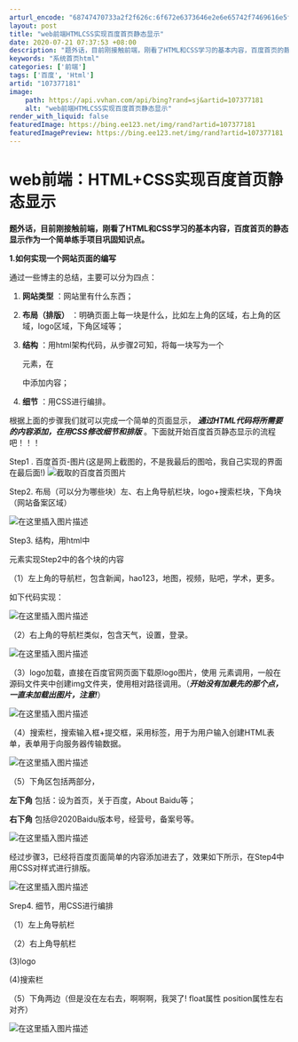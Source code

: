 ```yaml
---
arturl_encode: "68747470733a2f2f626c:6f672e6373646e2e6e65742f7469616e5f7869616f6261692f:61727469636c652f64657461696c732f313037333737313831"
layout: post
title: "web前端HTMLCSS实现百度首页静态显示"
date: 2020-07-21 07:37:53 +08:00
description: "题外话，目前刚接触前端，刚看了HTML和CSS学习的基本内容，百度首页的静态显示作为一个简单练手项目"
keywords: "系统首页html"
categories: ['前端']
tags: ['百度', 'Html']
artid: "107377181"
image:
    path: https://api.vvhan.com/api/bing?rand=sj&artid=107377181
    alt: "web前端HTMLCSS实现百度首页静态显示"
render_with_liquid: false
featuredImage: https://bing.ee123.net/img/rand?artid=107377181
featuredImagePreview: https://bing.ee123.net/img/rand?artid=107377181
---
```


# web前端：HTML+CSS实现百度首页静态显示

****题外话，目前刚接触前端，刚看了HTML和CSS学习的基本内容，百度首页的静态显示作为一个简单练手项目巩固知识点。****
  
**1.如何实现一个网站页面的编写**
  
通过一些博主的总结，主要可以分为四点：

1. **网站类型**
   ：网站里有什么东西；
2. **布局（排版）**
   ：明确页面上每一块是什么，比如左上角的区域，右上角的区域，logo区域，下角区域等；
3. **结构**
   ：用html架构代码，从步骤2可知，将每一块写为一个

   元素，在

   中添加内容；
4. **细节**
   ：用CSS进行编排。

根据上面的步骤我们就可以完成一个简单的页面显示，
***通过HTML代码将所需要的内容添加，在用CSS修改细节和排版***
。下面就开始百度首页静态显示的流程吧！！！

Step1 . 百度首页-图片(这是网上截图的，不是我最后的图哈，我自己实现的界面在最后面!)
![截取的百度首页图片](https://i-blog.csdnimg.cn/blog_migrate/b634b43ba40a6ccc1a10e53e6647e168.png)
  
Step2. 布局（可以分为哪些块）左、右上角导航栏块，logo+搜索栏块，下角块（网站备案区域）
  
![在这里插入图片描述](https://i-blog.csdnimg.cn/blog_migrate/a035f7b480c484727e724a8a235ae415.png)
  
Step3. 结构，用html中

元素实现Step2中的各个块的内容
  
（1）左上角的导航栏，包含新闻，hao123，地图，视频，贴吧，学术，更多。
  
如下代码实现：
  
![在这里插入图片描述](https://i-blog.csdnimg.cn/blog_migrate/4685b6578a9c59728925ffd3d9afdc11.png)
  
（2）右上角的导航栏类似，包含天气，设置，登录。
  
![在这里插入图片描述](https://i-blog.csdnimg.cn/blog_migrate/49994c360c909c0df776d739de19e13d.png)
  
（3）logo加载，直接在百度官网页面下载原logo图片，使用
元素调用，一般在源码文件夹中创建img文件夹，使用相对路径调用。（***开始没有加最先的那个点，一直未加载出图片，注意!***）
  
![在这里插入图片描述](https://i-blog.csdnimg.cn/blog_migrate/11893d649187d1f1437a91970c878cbc.png)
  
（4）搜索栏，搜索输入框+提交框，采用标签，用于为用户输入创建HTML表单，表单用于向服务器传输数据。
  
![在这里插入图片描述](https://i-blog.csdnimg.cn/blog_migrate/bc74968ef929a7df1f29302faff53076.png)
  
（5）下角区包括两部分，
  
**左下角**
包括：设为首页，关于百度，About Baidu等；
  
**右下角**
包括@2020Baidu版本号，经营号，备案号等。
  
![在这里插入图片描述](https://i-blog.csdnimg.cn/blog_migrate/9dbacd0968220a59a848feb3ddab163e.png)
  
经过步骤3，已经将百度页面简单的内容添加进去了，效果如下所示，在Step4中用CSS对样式进行排版。
  
![在这里插入图片描述](https://i-blog.csdnimg.cn/blog_migrate/d77d537fe8278f43c92b56aa2177b973.png)
  
Srep4. 细节，用CSS进行编排
  
（1）左上角导航栏
  
（2）右上角导航栏
  
(3)logo
  
(4)搜索栏
  
（5）下角两边（但是没在左右去，啊啊啊，我哭了! float属性 position属性左右对齐）
  
![在这里插入图片描述](https://i-blog.csdnimg.cn/blog_migrate/ad2cd09131367a7f900c0074e08e9f72.png)